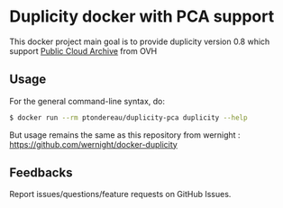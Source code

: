# Duplicity docker with PCA support
This docker project main goal is to provide duplicity version 0.8 which support [Public Cloud Archive](https://www.ovh.com/fr/public-cloud/storage/cloud-archive/) from OVH

## Usage

For the general command-line syntax, do:
````bash
$ docker run --rm ptondereau/duplicity-pca duplicity --help
````

But usage remains the same as this repository from wernight : https://github.com/wernight/docker-duplicity

## Feedbacks
Report issues/questions/feature requests on GitHub Issues.